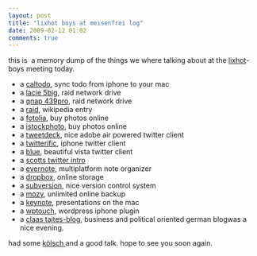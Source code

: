 ```yaml
---
layout: post
title: "lixhot boys at meisenfrei log"
date: 2009-02-12 01:02
comments: true
---
```

this is  a memory dump of the things we where talking about at the [lixhot](http://www.lixhot.de)-boys meeting today.

- a [caltodo](http://web.me.com/dominik.pich/EN/CalTodo.html), sync todo from iphone to your mac
- a [lacie 5big](http://www.lacie.com/de/products/product.htm?pid=11118), raid network drive
- a [qnap 439pro](http://www.qnap.com/pro_detail_feature.asp?p_id=110), raid network drive
- a [raid](http://de.wikipedia.org/wiki/Redundant_Array_of_Independent_Disks), wikipedia entry
- a [fotolia](http://fotolia.com/), buy photos online
- a [istockphoto](http://istockphoto.com), buy photos online
- a [tweetdeck](http://www.tweetdeck.com/beta/), nice adobe air powered twitter client
- a [twitterific](http://iconfactory.com/software/twitterrific/), iphone twitter client
- a [blue](http://www.thirteen23.com/experiences/desktop/blu/), beautiful vista twitter client
- a [scotts twitter intro](http://www.hanselman.com/blog/HowToTwitterFirstStepsAndATwitterGlossary.aspx)
- a [evernote](https://www.evernote.com), multiplatform note organizer
- a [dropbox](http://www.getdropbox.com), online storage
- a [subversion](http://de.wikipedia.org/wiki/Subversion_(Software)), nice version control system
- a [mozy](http://mozy.com/), unlimited online backup
- a [keynote](http://www.apple.com/iwork/keynote/), presentations on the mac
- a [wptouch](http://www.bravenewcode.com/wptouch/), wordpress iphone plugin
- a [claas tajtes-blog](http://claastatje.de/), business and political oriented german blogwas a nice evening. 

had some [kölsch ](http://de.wikipedia.org/wiki/K%C3%B6lsch_(Bier))and a good talk. hope to see you soon again. 
